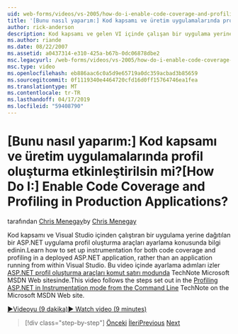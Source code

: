 ```yaml
---
uid: web-forms/videos/vs-2005/how-do-i-enable-code-coverage-and-profiling-in-production-applications
title: '[Bunu nasıl yaparım:] Kod kapsamı ve üretim uygulamalarında profil oluşturma etkinleştirilsin mi? | Microsoft Docs'
author: rick-anderson
description: Kod kapsamı ve gelen VI içinde çalışan bir uygulama yerine dağıtılan bir ASP.NET uygulama profil oluşturma araçları ayarlama konusunda bilgi edinin...
ms.author: riande
ms.date: 08/22/2007
ms.assetid: a0437314-e310-425a-b67b-0dc06878dbe2
msc.legacyurl: /web-forms/videos/vs-2005/how-do-i-enable-code-coverage-and-profiling-in-production-applications
msc.type: video
ms.openlocfilehash: eb886aac6c0a5d9e65719a0dc359acbad3b85659
ms.sourcegitcommit: 0f1119340e4464720cfd16d0ff15764746ea1fea
ms.translationtype: MT
ms.contentlocale: tr-TR
ms.lasthandoff: 04/17/2019
ms.locfileid: "59408790"
---
```

# <a name="how-do-i-enable-code-coverage-and-profiling-in-production-applications"></a><span data-ttu-id="bb836-104">[Bunu nasıl yaparım:] Kod kapsamı ve üretim uygulamalarında profil oluşturma etkinleştirilsin mi?</span><span class="sxs-lookup"><span data-stu-id="bb836-104">[How Do I:] Enable Code Coverage and Profiling in Production Applications?</span></span>

<span data-ttu-id="bb836-105">tarafından [Chris Menegay](https://twitter.com/CMenegay)</span><span class="sxs-lookup"><span data-stu-id="bb836-105">by [Chris Menegay](https://twitter.com/CMenegay)</span></span>

<span data-ttu-id="bb836-106">Kod kapsamı ve Visual Studio içinden çalıştıran bir uygulama yerine dağıtılan bir ASP.NET uygulama profil oluşturma araçları ayarlama konusunda bilgi edinin.</span><span class="sxs-lookup"><span data-stu-id="bb836-106">Learn how to set up instrumentation for both code coverage and profiling in a deployed ASP.NET application, rather than an application running from within Visual Studio.</span></span> <span data-ttu-id="bb836-107">Bu video içinde ayarlama adımları izler [ASP.NET profil oluşturma araçları komut satırı modunda](https://msdn.microsoft.com/teamsystem/aa718860.aspx) TechNote Microsoft MSDN Web sitesinde.</span><span class="sxs-lookup"><span data-stu-id="bb836-107">This video follows the steps set out in the [Profiling ASP.NET in Instrumentation mode from the Command Line](https://msdn.microsoft.com/teamsystem/aa718860.aspx) TechNote on the Microsoft MSDN Web site.</span></span>

[<span data-ttu-id="bb836-108">&#9654;Videoyu (9 dakika)</span><span class="sxs-lookup"><span data-stu-id="bb836-108">&#9654; Watch video (9 minutes)</span></span>](https://channel9.msdn.com/Blogs/ASP-NET-Site-Videos/how-do-i-enable-code-coverage-and-profiling-in-production-applications)

> [!div class="step-by-step"]
> <span data-ttu-id="bb836-109">[Önceki](how-do-i-run-unit-tests-against-a-deployed-database.md)
> [İleri](web-deployment-projects.md)</span><span class="sxs-lookup"><span data-stu-id="bb836-109">[Previous](how-do-i-run-unit-tests-against-a-deployed-database.md)
[Next](web-deployment-projects.md)</span></span>
